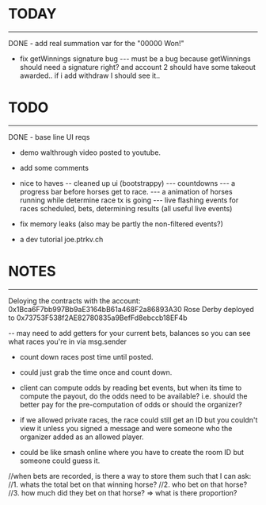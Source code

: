 
# TODAY
------------------
DONE - add real summation var for the "00000 Won!"
- fix getWinnings signature bug
--- must be a bug because getWinnings should need a signature right? and account 2 should have some takeout awarded.. if i add withdraw I should see it..

# TODO
------------------
DONE - base line UI reqs
- demo walthrough video posted to youtube.
- add some comments

- nice to haves
-- cleaned up ui (bootstrappy)
--- countdowns
--- a progress bar before horses get to race.
--- a animation of horses running while determine race tx is going
--- live flashing events for races scheduled, bets, determining results (all useful live events)
- fix memory leaks (also may be partly the non-filtered events?)
- a dev tutorial joe.ptrkv.ch

# NOTES
------------------
Deloying the contracts with the account: 0x1Bca6F7bb997Bb9aE3164bB61a468F2a86893A30
Rose Derby deployed to 0x73753F538f2AE82780835a9BefFd8ebccb18EF4b

-- may need to add getters for your current bets, balances so you can see what races you're in via msg.sender

- count down races post time until posted.
- could just grab the time once and count down.

- client can compute odds by reading bet events, but when its time to compute the payout, 
do the odds need to be available? i.e. should the better pay for the pre-computation of odds or 
should the organizer?
- if we allowed private races, the race could still get an ID but
you couldn't view it unless you signed a message and were someone who the organizer added
as an allowed player.
- could be like smash online where you have to create the room ID but someone could guess it.

//when bets are recorded, is there a way to store them such that I can ask:
//1. whats the total bet on that winning horse?
//2. who bet on that horse?
//3. how much did they bet on that horse? => what is there proportion? 

